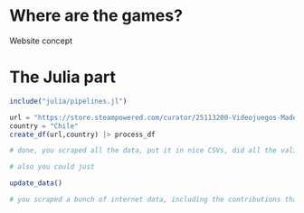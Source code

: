 # Where are the games?

Website concept

# The Julia part

```julia
include("julia/pipelines.jl")

url = "https://store.steampowered.com/curator/25113200-Videojuegos-Made-In-Chile/#browse"
country = "Chile"
create_df(url,country) |> process_df

# done, you scraped all the data, put it in nice CSVs, did all the validations and checks!

# also you could just

update_data()

# you scraped a bunch of internet data, including the contributions that were done on the website
```

